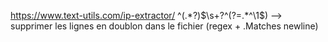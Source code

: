 https://www.text-utils.com/ip-extractor/
^(.*?)$\s+?^(?=.*^\1$) --> supprimer les lignes en doublon dans le fichier (regex + .Matches newline)

